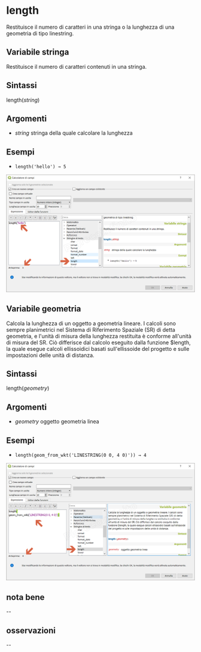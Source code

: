 # length

Restituisce il numero di caratteri in una stringa o la lunghezza di una geometria di tipo linestring.

## Variabile stringa

Restituisce il numero di caratteri contenuti in una stringa.

## Sintassi

length(_string_)

## Argomenti

* _string_ stringa della quale calcolare la lunghezza

## Esempi

* `length('hello') → 5`

![](/img/stringhe_di_testo/length/length1.png)

## Variabile geometria

Calcola la lunghezza di un oggetto a geometria lineare. I calcoli sono sempre planimetrici nel Sistema di Riferimento Spaziale (SR) di detta geometria, e l'unità di misura della lunghezza restituita è conforme all'unità di misura del SR. Ciò differisce dal calcolo eseguito dalla funzione $length, la quale esegue calcoli ellissoidici basati sull'ellissoide del progetto e sulle impostazioni delle unità di distanza.

## Sintassi

length(_geometry_)

## Argomenti

* _geometry_ oggetto geometria linea

## Esempi

* `length(geom_from_wkt('LINESTRING(0 0, 4 0)')) → 4`

![](/img/stringhe_di_testo/length/length2.png)

## nota bene

--

## osservazioni

--
